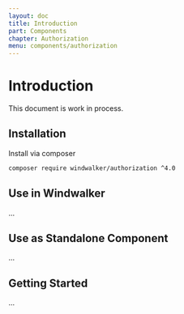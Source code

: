 ```yaml
---
layout: doc
title: Introduction
part: Components
chapter: Authorization
menu: components/authorization
---
```


# Introduction

This document is work in process.

## Installation

Install via composer

```bash
composer require windwalker/authorization ^4.0
```

## Use in Windwalker

...

## Use as Standalone Component

...

## Getting Started

...
